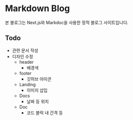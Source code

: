 # Markdown Blog
본 블로그는 Next.js와 Markdoc을 사용한 정적 블로그 사이트입니다.

## Todo
- 관련 문서 작성
- 디자인 수정
  - header
    - 배경색
  - footer
    - 깃허브 아이콘
  - Landing
    - 이미지 삽입
  - Docs
    - 날짜 등 위치
  - Doc
    - 코드 블럭 내 간격 등

